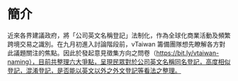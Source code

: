 # 簡介

近來各界建議政府，將「公司英文名稱登記」法制化，作為全球化商業活動及頻繁跨境交易之識別。在九月初進入討論階段前，vTaiwan 籌備團隊想先瞭解各方對此議題關注的焦點。因此於發起意見徵集方向之問卷（https://bit.ly/vtaiwan-naming），目前共整理六大爭點，呈現民眾對於公司英文名稱同名登記，高度相似登記，混淆登記，是否能以英文以外之外文登記等看法之整理。

